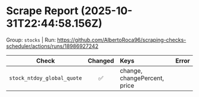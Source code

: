 # Scrape Report (2025-10-31T22:44:58.156Z)

Group: `stocks`  |  Run: https://github.com/AlbertoRoca96/scraping-checks-scheduler/actions/runs/18986927242

| Check | Changed | Keys | Error |
|---|:---:|:--|:--|
| `stock_ntdoy_global_quote` | ✅ | change, changePercent, price |  |
